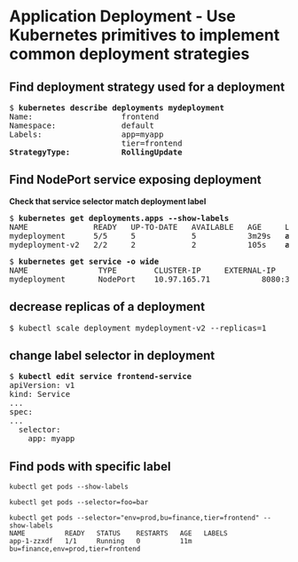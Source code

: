 
# Application Deployment - Use Kubernetes primitives to implement common deployment strategies 
[//]: # (source 07/Lab – Practice Test – Deployment strategies)

## Find deployment strategy used for a deployment

<pre>
$ <b>kubernetes describe deployments mydeployment</b>
Name:                   frontend
Namespace:              default
Labels:                 app=myapp
                        tier=frontend
<b>StrategyType:           RollingUpdate</b>
</pre>


## Find NodePort service exposing deployment

**Check that service selector match deployment label**

<pre>
$ <b>kubernetes get deployments.apps --show-labels </b>
NAME              READY   UP-TO-DATE   AVAILABLE   AGE     LABELS
mydeployment      5/5     5            5           3m29s   <b>app=myapp,tier=frontend</b>
mydeployment-v2   2/2     2            2           105s    <b>app=myapp</b>
</pre> 


<pre>
$ <b>kubernetes get service -o wide</b>
NAME               TYPE        CLUSTER-IP     EXTERNAL-IP   PORT(S)          AGE     SELECTOR
mydeployment       NodePort    10.97.165.71   <none>        8080:30080/TCP   2m29s   <b>tier=frontend</b>
</pre>


## decrease replicas of a deployment

<pre>
$ kubectl scale deployment mydeployment-v2 --replicas=1
</pre>

## change label selector in deployment

<pre>
$ <b>kubectl edit service frontend-service </b>
apiVersion: v1
kind: Service
...
spec:
...
  selector:
    app: myapp
</pre>

## Find pods with specific label
[//]: # (source 04/Label and Selectors)

```
kubectl get pods --show-labels 
```

```
kubectl get pods --selector=foo=bar 
```

```
kubectl get pods --selector="env=prod,bu=finance,tier=frontend" --show-labels 
NAME          READY   STATUS    RESTARTS   AGE   LABELS
app-1-zzxdf   1/1     Running   0          11m   bu=finance,env=prod,tier=frontend
```